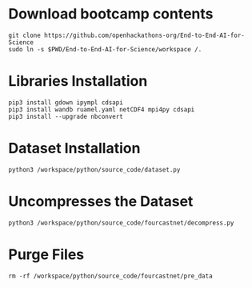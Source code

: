 # Download bootcamp contents

```shell
git clone https://github.com/openhackathons-org/End-to-End-AI-for-Science
sudo ln -s $PWD/End-to-End-AI-for-Science/workspace /.
```

# Libraries Installation

```shell
pip3 install gdown ipympl cdsapi
pip3 install wandb ruamel.yaml netCDF4 mpi4py cdsapi
pip3 install --upgrade nbconvert
```

# Dataset Installation

```shell
python3 /workspace/python/source_code/dataset.py
```

# Uncompresses the Dataset 

```shell
python3 /workspace/python/source_code/fourcastnet/decompress.py
```

# Purge Files

```shell
rm -rf /workspace/python/source_code/fourcastnet/pre_data
```

<!--
  vim:  ft=markdown ic noet norl wrap sw-8 ts=8 sts=4:
  --->
